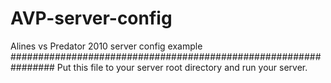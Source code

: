 # AVP-server-config
Alines vs Predator 2010 server config example
################################################################
Put this file to your server root directory and run your server.
